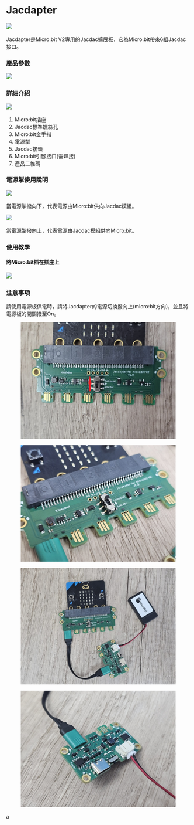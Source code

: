 # Jacdapter

![](https://kittenbothk.readthedocs.io/en/latest/\_images/jacdapter1.jpg)

Jacdapter是Micro:bit V2專用的Jacdac擴展板，它為Micro:bit帶來6組Jacdac接口。

### 產品參數

![](https://kittenbothk.readthedocs.io/en/latest/\_images/jacdapter2.png)

### 詳細介紹

![](https://kittenbothk.readthedocs.io/en/latest/\_images/jacdapter3.png)

1. Micro:bit插座
2. Jacdac標準螺絲孔
3. Micro:bit金手指
4. 電源掣
5. Jacdac接頭
6. Micro:bit引腳接口(需焊接)
7. 產品二維碼

### 電源掣使用說明

![](https://kittenbothk.readthedocs.io/en/latest/\_images/jacdapterpower1.png)

當電源掣撥向下，代表電源由Micro:bit供向Jacdac模組。

![](https://kittenbothk.readthedocs.io/en/latest/\_images/jacdapterpower2.png)

當電源掣撥向上，代表電源由Jacdac模組供向Micro:bit。

### 使用教學

#### 將Micro:bit插在插座上

![](https://kittenbothk.readthedocs.io/en/latest/\_images/connection.png)

### 注意事項

請使用電源板供電時，請將Jacdapter的電源切換撥向上(micro:bit方向)，並且將電源板的開關撥至On。

<div>

<figure><img src="../../.gitbook/assets/powerswitch1.jpg" alt=""><figcaption></figcaption></figure>

 

<figure><img src="../../.gitbook/assets/powerswitch2.jpg" alt=""><figcaption></figcaption></figure>

</div>

<div>

<figure><img src="../../.gitbook/assets/powerswitch3.jpg" alt=""><figcaption></figcaption></figure>

 

<figure><img src="../../.gitbook/assets/powerswitch4.jpg" alt=""><figcaption></figcaption></figure>

</div>

a
